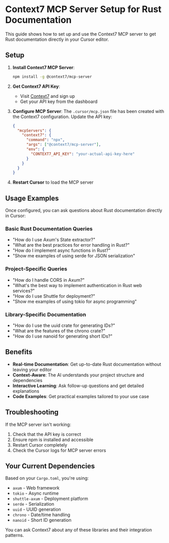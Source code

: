 # Context7 MCP Server Setup for Rust Documentation

This guide shows how to set up and use the Context7 MCP server to get Rust documentation directly in your Cursor editor.

## Setup

1. **Install Context7 MCP Server**:
   ```bash
   npm install -g @context7/mcp-server
   ```

2. **Get Context7 API Key**:
   - Visit [Context7](https://context7.io) and sign up
   - Get your API key from the dashboard

3. **Configure MCP Server**:
   The `.cursor/mcp.json` file has been created with the Context7 configuration. Update the API key:
   ```json
   {
     "mcpServers": {
       "context7": {
         "command": "npx",
         "args": ["@context7/mcp-server"],
         "env": {
           "CONTEXT7_API_KEY": "your-actual-api-key-here"
         }
       }
     }
   }
   ```

4. **Restart Cursor** to load the MCP server

## Usage Examples

Once configured, you can ask questions about Rust documentation directly in Cursor:

### Basic Rust Documentation Queries
- "How do I use Axum's State extractor?"
- "What are the best practices for error handling in Rust?"
- "How do I implement async functions in Rust?"
- "Show me examples of using serde for JSON serialization"

### Project-Specific Queries
- "How do I handle CORS in Axum?"
- "What's the best way to implement authentication in Rust web services?"
- "How do I use Shuttle for deployment?"
- "Show me examples of using tokio for async programming"

### Library-Specific Documentation
- "How do I use the uuid crate for generating IDs?"
- "What are the features of the chrono crate?"
- "How do I use nanoid for generating short IDs?"

## Benefits

- **Real-time Documentation**: Get up-to-date Rust documentation without leaving your editor
- **Context-Aware**: The AI understands your project structure and dependencies
- **Interactive Learning**: Ask follow-up questions and get detailed explanations
- **Code Examples**: Get practical examples tailored to your use case

## Troubleshooting

If the MCP server isn't working:

1. Check that the API key is correct
2. Ensure npm is installed and accessible
3. Restart Cursor completely
4. Check the Cursor logs for MCP server errors

## Your Current Dependencies

Based on your `Cargo.toml`, you're using:
- `axum` - Web framework
- `tokio` - Async runtime
- `shuttle-axum` - Deployment platform
- `serde` - Serialization
- `uuid` - UUID generation
- `chrono` - Date/time handling
- `nanoid` - Short ID generation

You can ask Context7 about any of these libraries and their integration patterns.